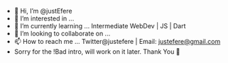 - 👋 Hi, I’m @justEfere
- 👀 I’m interested in ...
- 🌱 I’m currently learning ... Intermediate WebDev | JS | Dart
- 💞️ I’m looking to collaborate on ...
- 📫 How to reach me ... Twitter@justefere | Email: justefere@gmail.com
- Sorry for the !Bad intro, will work on it later. Thank You 🍷
<!---
justEfere/justEfere is a ✨ special ✨ repository because its `README.md` (this file) appears on your GitHub profile.
You can click the Preview link to take a look at your changes.
--->
